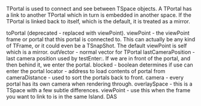 TPortal is used to connect and see between TSpace objects. A TPortal has a link to another TPortal which in turn is embedded in another space. If the TPortal is linked back to itself, which is the default, it is treated as a mirror.

toPortal (deprecated - replaced with viewPoint).
viewPoint - the viewPoint frame or portal that this portal is connected to. This can actually be any kind of TFrame, or it could even be a TSnapShot. The default viewPoint is self which is a mirror.
outVector - normal vector for TPortal
lastCameraPosition - last camera position used by testEnter:. If we are in front of the portal, and then behind it, we enter the portal.
blocked - boolean determines if use can enter the portal
locator - address to load contents of portal from
cameraDistance - used to sort the portals back to front.
camera - every portal has its own camera when rendering through. 
overlaySpace - this is a TSpace with a few subtle differences. 
viewPoint - use this when the frame you want to link to is in the same Island.
DAS